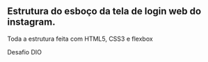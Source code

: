 ## Estrutura do esboço da tela de login web do instagram.

Toda a estrutura feita com HTML5, CSS3 e flexbox

Desafio DIO
